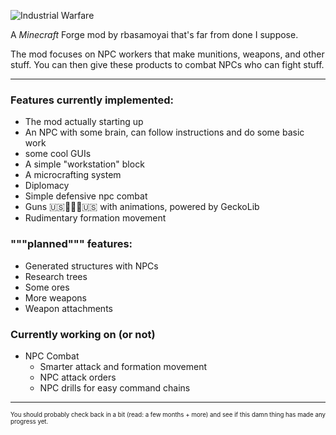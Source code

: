 ![Industrial Warfare](https://media.discordapp.net/attachments/782230627843833899/892236145763684382/image0.png "Logo, not the best ok?")
<!---
hey, if you notice that I used discord's image hosting for this, zip it, as I can't be bothered to put this somewhere else, mmkay?
will probably put it on somewhere like imgur later on but for now deal with it :trol:
--->

A *Minecraft* Forge mod by rbasamoyai that's far from done I suppose.

The mod focuses on NPC workers that make munitions, weapons, and
other stuff. You can then give these products to combat NPCs who
can fight stuff.

---

### Features currently implemented:
* The mod actually starting up
* An NPC with some brain, can follow instructions and do some basic work
* some cool GUIs
* A simple "workstation" block
* A microcrafting system
* Diplomacy
* Simple defensive npc combat
* Guns 🇺🇸🦅🦅🦅🇺🇸 with animations, powered by GeckoLib
* Rudimentary formation movement

### """planned""" features:
* Generated structures with NPCs
* Research trees
* Some ores
* More weapons
* Weapon attachments

### Currently working on (or not)
* NPC Combat
   * Smarter attack and formation movement
   * NPC attack orders
   * NPC drills for easy command chains

---

<sub><sup>You should probably check back in a bit (read: a few months + more) and see if this damn thing has made any progress yet.</sup></sub>
